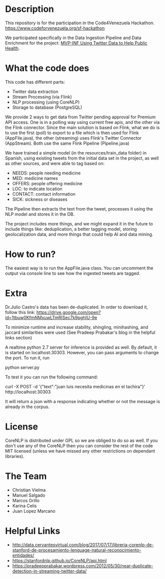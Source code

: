 # Description
This repository is for the participation in the Code4Venezuela Hackathon. https://www.codeforvenezuela.org/sf-hackathon

We participated specifically in the Data Ingestion Pipeline and Data Enrichment for the project: [MVP-INF Using Twitter Data to Help Public Health](https://github.com/code-for-venezuela/2019-april-codeathon/tree/master/challenges/MPV-INF).

# What the code does
This code has different parts:
- Twitter data extraction 
- Stream Processing (via Flink)
- NLP processing (using CoreNLP)
- Storage to database (PostgreSQL)

We provide 2 ways to get data from Twitter pending approval for Premium API access. 
One is in a polling way using current free apis, and the other via the Flink connector. Since the main solution is based on Flink, 
what we do is to use the first (poll) to export to a file which is then used for Flink (AppFile.java), the other (streaming) uses Flink's Twitter
Connector (AppStream). Both use the same Flink Pipeline (Pipeline.java)

We have trained a simple model (in the resources/train_data folder) in Spanish, using existing tweets from the initial data set in the project, 
as well as other sources, and were able to tag based on: 
- NEEDS: people needing medicine
- MED: medicine names
- OFFERS: people offering medicine
- LOC: to indicate location
- CONTACT: contact information
- SICK: sickness or diseases

The Pipeline then extracts the text from the tweet, processes it using the NLP model and stores it in the DB. 

The project includes more things, and we might expand it in the future to include things like: deduplication, a better tagging model,
storing geolocalization data, and more things that could help AI and data mining.

# How to run?
The easiest way is to run the AppFile.java class. You can uncomment the output via console line to see how the ingested tweets are
tagged.

# Extra

Dr.Julio Castro's data has been de-duplicated. In order to download it, follow this link: https://drive.google.com/open?id=1tbuw0KfmNMxuwLTmRISec7k9pghIU-9e

To minimize runtime and increase stability, shingling, minihashing, and jaccard similarities were used (See Pradeep Prabakar's blog in the helpful links section)

A realtime python 2.7 server for inference is provided as well. By default, it is started on localhost:30303. However, you can pass arguments to change the port. To run it, run

python server.py

To test it you can run the following command:

curl -X POST -d '{"text":"juan luis necesita medicinas en el tachira"}' http://localhost:30303

It will return a json with a response indicating whether or not the message is already in the corpus.

# License
CoreNLP is distributed under GPL so we are obliged to do so as well. If you don't use any of the CoreNLP then you can consider the
rest of the code MIT licensed (unless we have missed any other restrictions on dependant libraries). 

# The Team
- Christian Vielma
- Manuel Salgado
- Marcos Grillo
- Karina Celis
- Juan Lopez Marcano

# Helpful Links
- http://data.cervantesvirtual.com/blog/2017/07/17/libreria-corenlp-de-stanford-de-procesamiento-lenguage-natural-reconocimiento-entidades/
- https://stanfordnlp.github.io/CoreNLP/api.html
- https://pradeepprabakar.wordpress.com/2012/05/30/near-duplicate-detection-in-streaming-twitter-data/
